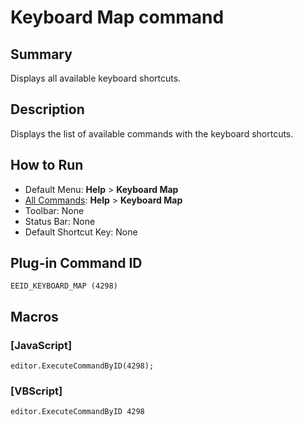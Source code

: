 # Keyboard Map command

## Summary

Displays all available keyboard shortcuts.

## Description

Displays the list of available commands with the keyboard shortcuts.

## How to Run

- Default Menu: **Help** \> **Keyboard Map**
- [All Commands](../tools/all_commands): **Help** >
**Keyboard Map**
- Toolbar: None
- Status Bar: None
- Default Shortcut Key: None

## Plug-in Command ID

```
EEID_KEYBOARD_MAP (4298)```

## Macros

### \[JavaScript\]

```
editor.ExecuteCommandByID(4298);
```

### \[VBScript\]

```
editor.ExecuteCommandByID 4298
```
